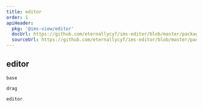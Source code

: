 ```yaml
---
title: editor
order: 1
apiHeader:
  pkg: '@ims-view/editor'
  docUrl: https://github.com/eternallycyf/ims-editor/blob/master/packages/editor/src/Foo/index.md
  sourceUrl: https://github.com/eternallycyf/ims-editor/blob/master/packages/editor/src/Foo/index.tsx
---
```


## editor

<code src='./base/index.tsx'>base</code>

<code src='./drag/index.tsx'>drag</code>

<code src='./editor/index.tsx'>editor</code>

